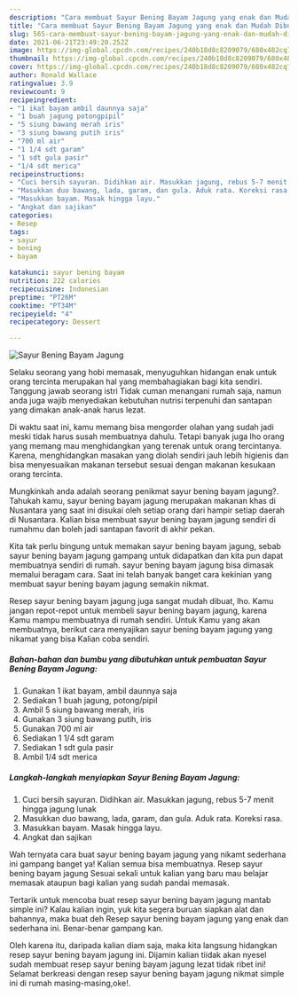 ```yaml
---
description: "Cara membuat Sayur Bening Bayam Jagung yang enak dan Mudah Dibuat"
title: "Cara membuat Sayur Bening Bayam Jagung yang enak dan Mudah Dibuat"
slug: 565-cara-membuat-sayur-bening-bayam-jagung-yang-enak-dan-mudah-dibuat
date: 2021-06-21T23:49:20.252Z
image: https://img-global.cpcdn.com/recipes/240b18d8c8209079/680x482cq70/sayur-bening-bayam-jagung-foto-resep-utama.jpg
thumbnail: https://img-global.cpcdn.com/recipes/240b18d8c8209079/680x482cq70/sayur-bening-bayam-jagung-foto-resep-utama.jpg
cover: https://img-global.cpcdn.com/recipes/240b18d8c8209079/680x482cq70/sayur-bening-bayam-jagung-foto-resep-utama.jpg
author: Ronald Wallace
ratingvalue: 3.9
reviewcount: 9
recipeingredient:
- "1 ikat bayam ambil daunnya saja"
- "1 buah jagung potongpipil"
- "5 siung bawang merah iris"
- "3 siung bawang putih iris"
- "700 ml air"
- "1 1/4 sdt garam"
- "1 sdt gula pasir"
- "1/4 sdt merica"
recipeinstructions:
- "Cuci bersih sayuran. Didihkan air. Masukkan jagung, rebus 5-7 menit hingga jagung lunak"
- "Masukkan duo bawang, lada, garam, dan gula. Aduk rata. Koreksi rasa."
- "Masukkan bayam. Masak hingga layu."
- "Angkat dan sajikan"
categories:
- Resep
tags:
- sayur
- bening
- bayam

katakunci: sayur bening bayam 
nutrition: 222 calories
recipecuisine: Indonesian
preptime: "PT26M"
cooktime: "PT34M"
recipeyield: "4"
recipecategory: Dessert

---
```



![Sayur Bening Bayam Jagung](https://img-global.cpcdn.com/recipes/240b18d8c8209079/680x482cq70/sayur-bening-bayam-jagung-foto-resep-utama.jpg)

Selaku seorang yang hobi memasak, menyuguhkan hidangan enak untuk orang tercinta merupakan hal yang membahagiakan bagi kita sendiri. Tanggung jawab seorang istri Tidak cuman menangani rumah saja, namun anda juga wajib menyediakan kebutuhan nutrisi terpenuhi dan santapan yang dimakan anak-anak harus lezat.

Di waktu  saat ini, kamu memang bisa mengorder olahan yang sudah jadi meski tidak harus susah membuatnya dahulu. Tetapi banyak juga lho orang yang memang mau menghidangkan yang terenak untuk orang tercintanya. Karena, menghidangkan masakan yang diolah sendiri jauh lebih higienis dan bisa menyesuaikan makanan tersebut sesuai dengan makanan kesukaan orang tercinta. 



Mungkinkah anda adalah seorang penikmat sayur bening bayam jagung?. Tahukah kamu, sayur bening bayam jagung merupakan makanan khas di Nusantara yang saat ini disukai oleh setiap orang dari hampir setiap daerah di Nusantara. Kalian bisa membuat sayur bening bayam jagung sendiri di rumahmu dan boleh jadi santapan favorit di akhir pekan.

Kita tak perlu bingung untuk memakan sayur bening bayam jagung, sebab sayur bening bayam jagung gampang untuk didapatkan dan kita pun dapat membuatnya sendiri di rumah. sayur bening bayam jagung bisa dimasak memalui beragam cara. Saat ini telah banyak banget cara kekinian yang membuat sayur bening bayam jagung semakin nikmat.

Resep sayur bening bayam jagung juga sangat mudah dibuat, lho. Kamu jangan repot-repot untuk membeli sayur bening bayam jagung, karena Kamu mampu membuatnya di rumah sendiri. Untuk Kamu yang akan membuatnya, berikut cara menyajikan sayur bening bayam jagung yang nikamat yang bisa Kalian coba sendiri.

<!--inarticleads1-->

##### Bahan-bahan dan bumbu yang dibutuhkan untuk pembuatan Sayur Bening Bayam Jagung:

1. Gunakan 1 ikat bayam, ambil daunnya saja
1. Sediakan 1 buah jagung, potong/pipil
1. Ambil 5 siung bawang merah, iris
1. Gunakan 3 siung bawang putih, iris
1. Gunakan 700 ml air
1. Sediakan 1 1/4 sdt garam
1. Sediakan 1 sdt gula pasir
1. Ambil 1/4 sdt merica




<!--inarticleads2-->

##### Langkah-langkah menyiapkan Sayur Bening Bayam Jagung:

1. Cuci bersih sayuran. Didihkan air. Masukkan jagung, rebus 5-7 menit hingga jagung lunak
1. Masukkan duo bawang, lada, garam, dan gula. Aduk rata. Koreksi rasa.
1. Masukkan bayam. Masak hingga layu.
1. Angkat dan sajikan




Wah ternyata cara buat sayur bening bayam jagung yang nikamt sederhana ini gampang banget ya! Kalian semua bisa membuatnya. Resep sayur bening bayam jagung Sesuai sekali untuk kalian yang baru mau belajar memasak ataupun bagi kalian yang sudah pandai memasak.

Tertarik untuk mencoba buat resep sayur bening bayam jagung mantab simple ini? Kalau kalian ingin, yuk kita segera buruan siapkan alat dan bahannya, maka buat deh Resep sayur bening bayam jagung yang enak dan sederhana ini. Benar-benar gampang kan. 

Oleh karena itu, daripada kalian diam saja, maka kita langsung hidangkan resep sayur bening bayam jagung ini. Dijamin kalian tiidak akan nyesel sudah membuat resep sayur bening bayam jagung lezat tidak ribet ini! Selamat berkreasi dengan resep sayur bening bayam jagung nikmat simple ini di rumah masing-masing,oke!.

